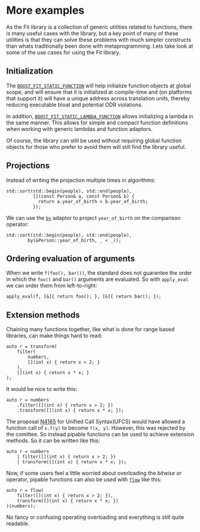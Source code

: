 More examples
=============

As the Fit library is a collection of generic utilities
related to functions, there is many useful cases with the library, but a key
point of many of these utilities is that they can solve these problems with
much simpler constructs than whats traditionally been done with
metaprogramming. Lets take look at some of the use cases for using the Fit library.

Initialization
--------------

The [`BOOST_FIT_STATIC_FUNCTION`](/include/boost/fit/function) will help initialize function objects at
global scope, and will ensure that it is initialized at compile-time and (on
platforms that support it) will have a unique address across translation
units, thereby reducing executable bloat and potential ODR violations.

In addition, [`BOOST_FIT_STATIC_LAMBDA_FUNCTION`](/include/boost/fit/lambda) allows initializing a lambda
in the same manner. This allows for simple and compact function definitions
when working with generic lambdas and function adaptors.

Of course, the library can still be used without requiring global function
objects for those who prefer to avoid them will still find the library useful.


Projections
-----------

Instead of writing the projection multiple times in algorithms:

    std::sort(std::begin(people), std::end(people),
              [](const Person& a, const Person& b) {
                return a.year_of_birth < b.year_of_birth;
              });

We can use the [`by`](/include/boost/fit/by) adaptor to project `year_of_birth` on the comparison
operator:

    std::sort(std::begin(people), std::end(people),
            by(&Person::year_of_birth, _ < _));

Ordering evaluation of arguments
--------------------------------

When we write `f(foo(), bar())`, the standard does not guarantee the order in
which the `foo()` and `bar()` arguments are evaluated. So with `apply_eval` we
can order them from left-to-right:

    apply_eval(f, [&]{ return foo(); }, [&]{ return bar(); });

Extension methods
-----------------

Chaining many functions together, like what is done for range based libraries,
can make things hard to read:

    auto r = transform(
        filter(
            numbers,
            [](int x) { return x > 2; }
        ),
        [](int x) { return x * x; }
    );

It would be nice to write this:

    auto r = numbers
        .filter([](int x) { return x > 2; })
        .transform([](int x) { return x * x; });

The proposal [N4165](http://www.open-std.org/jtc1/sc22/wg21/docs/papers/2014/n4165.pdf) 
for Unified Call Syntax(UFCS) would have allowed a function call of `x.f(y)` to become
`f(x, y)`. However, this was rejected by the comittee. So instead pipable functions can be
used to achieve extension methods. So it can be written like this:

    auto r = numbers
        | filter([](int x) { return x > 2; })
        | transform([](int x) { return x * x; });

Now, if some users feel a little worried about overloading the _bitwise or_
operator, pipable functions can also be used with [`flow`](/include/boost/fit/flow) like this:

    auto r = flow(
        filter([](int x) { return x > 2; }),
        transform([](int x) { return x * x; })
    )(numbers);

No fancy or confusing operating overloading and everything is still quite
readable.

